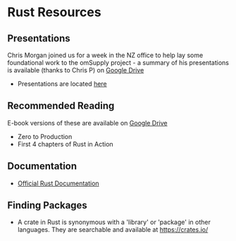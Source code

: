 # Rust Resources

## Presentations
Chris Morgan joined us for a week in the NZ office to help lay some foundational work to the omSupply project - a summary of his presentations is available (thanks to Chris P) on [Google Drive](https://docs.google.com/document/d/1q4eTNRNf3aOI1_IUdWAVUGjPQvj6CCNCjgKprMFTnuQ/edit#)
* Presentations are located [here](https://drive.google.com/drive/folders/1wbGUvodNv8E6VAuZkTpFSSIxYamHwFEf)

## Recommended Reading 
E-book versions of these are available on [Google Drive](https://drive.google.com/drive/folders/1i4Ld_qxc7teWhd04SVrBjjFOD-7cvVx_)
* Zero to Production
* First 4 chapters of Rust in Action

## Documentation
* [Official Rust Documentation](https://www.rust-lang.org/learn)

## Finding Packages
* A crate in Rust is synonymous with a 'library' or 'package' in other languages. They are searchable and available at https://crates.io/
